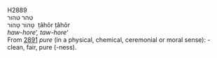 <body>
  <p>H2889<br>  טהר    טהור  <br> טָּהוֹר  טָּהוֹר  ‎  ṭâhôr  ṭâhôr  <br><i>haw-hore‘,</i> <i>taw-hore‘ </i><br>From <a href="h2891.htm">2891</a>  <i>pure</i> (in a physical, chemical, ceremonial or moral sense): - clean, fair, pure (-ness).<br></p>
 </body>